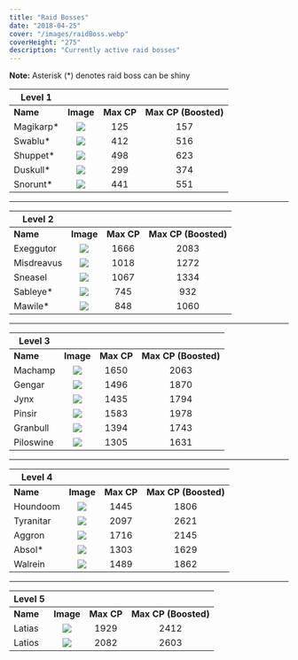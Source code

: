 ```yaml
---
title: "Raid Bosses"
date: "2018-04-25"
cover: "/images/raidBoss.webp"
coverHeight: "275"
description: "Currently active raid bosses"
---
```


__Note:__ Asterisk (*) denotes raid boss can be shiny

| Level 1   |                             |            |                      |
|-----------|:---------------------------:|:----------:|:--------------------:|
| __Name__  | __Image__                   | __Max CP__ | __Max CP (Boosted)__ |
| Magikarp* | <img src="/images/pokemon/129.png"> | 125        | 157                  |
| Swablu*   | <img src="/images/pokemon/333.png"> | 412        | 516                  |
| Shuppet*  | <img src="/images/pokemon/353.png"> | 498        | 623                  |
| Duskull*  | <img src="/images/pokemon/355.png"> | 299        | 374                  |
| Snorunt*  | <img src="/images/pokemon/361.png"> | 441        | 551                  |

---

| Level 2    |                             |            |                      |
|------------|:---------------------------:|:----------:|:--------------------:|
| __Name__   | __Image__                   | __Max CP__ | __Max CP (Boosted)__ |
| Exeggutor  | <img src="/images/pokemon/103.png"> | 1666       | 2083                 |
| Misdreavus | <img src="/images/pokemon/200.png"> | 1018       | 1272                 |
| Sneasel    | <img src="/images/pokemon/215.png"> | 1067       | 1334                 |
| Sableye*   | <img src="/images/pokemon/302.png"> | 745        | 932                  |
| Mawile*    | <img src="/images/pokemon/303.png"> | 848        | 1060                 |

---

| Level 3   |                             |            |                      |
|-----------|:---------------------------:|:----------:|:--------------------:|
| __Name__  | __Image__                   | __Max CP__ | __Max CP (Boosted)__ |
| Machamp   | <img src="/images/pokemon/68.png">  | 1650       | 2063                 |
| Gengar    | <img src="/images/pokemon/94.png">  | 1496       | 1870                 |
| Jynx      | <img src="/images/pokemon/124.png"> | 1435       | 1794                 |
| Pinsir    | <img src="/images/pokemon/127.png"> | 1583       | 1978                 |
| Granbull  | <img src="/images/pokemon/210.png"> | 1394       | 1743                 |
| Piloswine | <img src="/images/pokemon/221.png"> | 1305       | 1631                 |

---

| Level 4   |                             |            |                      |
|-----------|:---------------------------:|:----------:|:--------------------:|
| __Name__  | __Image__                   | __Max CP__ | __Max CP (Boosted)__ |
| Houndoom  | <img src="/images/pokemon/229.png"> | 1445       | 1806                 |
| Tyranitar | <img src="/images/pokemon/248.png"> | 2097       | 2621                 |
| Aggron    | <img src="/images/pokemon/306.png"> | 1716       | 2145                 |
| Absol*    | <img src="/images/pokemon/359.png"> | 1303       | 1629                 |
| Walrein   | <img src="/images/pokemon/365.png"> | 1489       | 1862                 |

---

| Level 5  |                             |            |                      |
|----------|:---------------------------:|:----------:|:--------------------:|
| __Name__ | __Image__                   | __Max CP__ | __Max CP (Boosted)__ |
| Latias   | <img src="/images/pokemon/380.png"> | 1929       | 2412                 |
| Latios   | <img src="/images/pokemon/381.png"> | 2082       | 2603                 |
